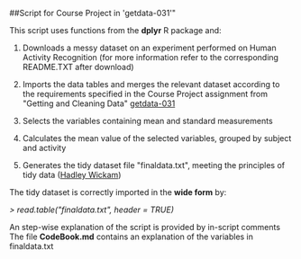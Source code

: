 
##Script for Course Project in 'getdata-031'"

This script uses functions from the **dplyr** R package and:

1. Downloads a messy dataset on an experiment performed on Human Activity Recognition (for more information refer to the corresponding README.TXT after download)

2. Imports the data tables and merges the relevant dataset according to the requirements specified in the Course Project assignment from "Getting and Cleaning Data" [getdata-031](https://class.coursera.org/getdata-031/human_grading)

3. Selects the variables containing mean and standard measurements

4. Calculates the mean value of the selected variables, grouped by subject and activity

5. Generates the tidy dataset file "finaldata.txt", meeting the principles of tidy data ([Hadley Wickam](http://www.jstatsoft.org/v59/i10/paper))

The tidy dataset is correctly imported in the **wide form** by:

*> read.table("finaldata.txt", header = TRUE)*

An step-wise explanation of the script is provided by in-script comments
The file **CodeBook.md** contains an explanation of the  variables in finaldata.txt

